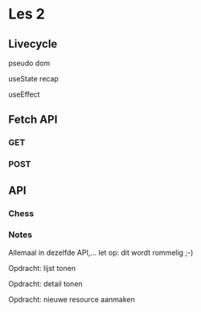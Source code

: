 # Les 2

## Livecycle
pseudo dom

useState recap 

useEffect

## Fetch API
### GET
### POST

## API
### Chess
### Notes

Allemaal in dezelfde API,... let op: dit wordt rommelig ;-)

Opdracht: lijst tonen

Opdracht: detail tonen

Opdracht: nieuwe resource aanmaken